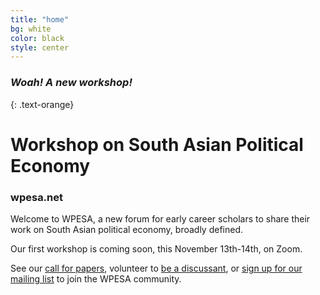 ```yaml
---
title: "home"
bg: white
color: black
style: center
---
```


### *Woah! A new workshop!*
{: .text-orange}

<span class="fa-stack subtlecircle" style="font-size:100px; background:rgba(255,166,0,0.1)">
  <i class="fa fa-circle fa-stack-2x text-white"></i>
  <i class="fa fa-university fa-stack-1x text-orange"></i>
</span>

# Workshop on South Asian Political Economy
### wpesa.net

Welcome to WPESA, a new forum for early career scholars to share their work on South Asian political economy, broadly defined.

Our first workshop is coming soon, this November 13th-14th, on Zoom.

See our [call for papers](), volunteer to [be a discussant](), or [sign up for our mailing list]() to join the WPESA community. 
